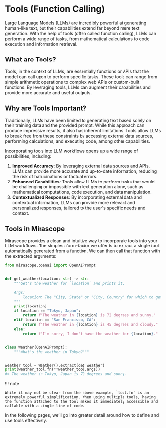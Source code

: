 # Tools (Function Calling)

Large Language Models (LLMs) are incredibly powerful at generating human-like text, but their capabilities extend far beyond mere text generation. With the help of tools (often called function calling), LLMs can perform a wide range of tasks, from mathematical calculations to code execution and information retrieval.

## What are Tools?

Tools, in the context of LLMs, are essentially functions or APIs that the model can call upon to perform specific tasks. These tools can range from simple arithmetic operations to complex web APIs or custom-built functions. By leveraging tools, LLMs can augment their capabilities and provide more accurate and useful outputs.

## Why are Tools Important?

Traditionally, LLMs have been limited to generating text based solely on their training data and the provided prompt. While this approach can produce impressive results, it also has inherent limitations. Tools allow LLMs to break free from these constraints by accessing external data sources, performing calculations, and executing code, among other capabilities.

Incorporating tools into LLM workflows opens up a wide range of possibilities, including:

1. **Improved Accuracy**: By leveraging external data sources and APIs, LLMs can provide more accurate and up-to-date information, reducing the risk of hallucinations or factual errors.
2. **Enhanced Capabilities**: Tools allow LLMs to perform tasks that would be challenging or impossible with text generation alone, such as mathematical computations, code execution, and data manipulation.
3. **Contextualized Responses**: By incorporating external data and contextual information, LLMs can provide more relevant and personalized responses, tailored to the user's specific needs and context.

## Tools in Mirascope

Mirascope provides a clean and intuitive way to incorporate tools into your LLM workflows. The simplest form-factor we offer is to extract a single tool automatically generated from a function. We can then call that function with the extracted arguments:

```python
from mirascope.openai import OpenAIPrompt


def get_weather(location: str) -> str:
    """Get's the weather for `location` and prints it.

    Args:
        location: The "City, State" or "City, Country" for which to get the weather.
    """
    print(location)
    if location == "Tokyo, Japan":
        return f"The weather in {location} is 72 degrees and sunny."
    elif location == "San Francisco, CA":
        return f"The weather in {location} is 45 degrees and cloudy."
    else:
        return f"I'm sorry, I don't have the weather for {location}."


class Weather(OpenAIPrompt):
    """What's the weather in Tokyo?"""


weather_tool = Weather().extract(get_weather)
print(weather_tool.fn(**weather_tool.args))
#> The weather in Tokyo, Japan is 72 degrees and sunny.
```

!!! note

    While it may not be clear from the above example, `tool.fn` is an extremely powerful simplification. When using multiple tools, having the function attached to the tool makes it immediately accessible and callable with a single line of code.

In the following pages, we’ll go into greater detail around how to define and use tools effectively.
